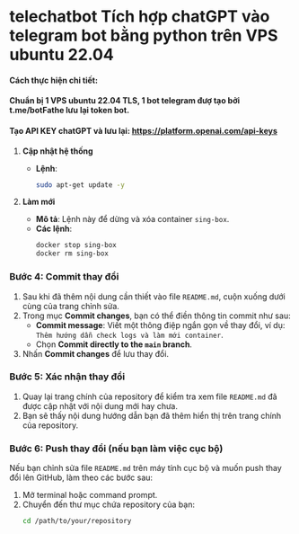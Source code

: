 # telechatbot Tích hợp chatGPT vào telegram bot bằng python trên VPS ubuntu 22.04

#### Cách thực hiện chi tiết:
#### Chuẩn bị 1 VPS ubuntu 22.04 TLS, 1 bot telegram đượ tạo bởi t.me/botFathe lưu lại token bot.
#### Tạo API KEY chatGPT và lưu lại: https://platform.openai.com/api-keys
1. **Cập nhật hệ thống**
   - **Lệnh**:
     ```bash
     sudo apt-get update -y
     ```

2. **Làm mới**
   - **Mô tả**: Lệnh này để dừng và xóa container `sing-box`.
   - **Các lệnh**:
     ```bash
     docker stop sing-box
     docker rm sing-box
     ```

### Bước 4: Commit thay đổi

1. Sau khi đã thêm nội dung cần thiết vào file `README.md`, cuộn xuống dưới cùng của trang chỉnh sửa.
2. Trong mục **Commit changes**, bạn có thể điền thông tin commit như sau:
   - **Commit message**: Viết một thông điệp ngắn gọn về thay đổi, ví dụ: `Thêm hướng dẫn check logs và làm mới container`.
   - Chọn **Commit directly to the `main` branch**.
3. Nhấn **Commit changes** để lưu thay đổi.

### Bước 5: Xác nhận thay đổi

1. Quay lại trang chính của repository để kiểm tra xem file `README.md` đã được cập nhật với nội dung mới hay chưa.
2. Bạn sẽ thấy nội dung hướng dẫn bạn đã thêm hiển thị trên trang chính của repository.

### Bước 6: Push thay đổi (nếu bạn làm việc cục bộ)

Nếu bạn chỉnh sửa file `README.md` trên máy tính cục bộ và muốn push thay đổi lên GitHub, làm theo các bước sau:

1. Mở terminal hoặc command prompt.
2. Chuyển đến thư mục chứa repository của bạn:
   ```bash
   cd /path/to/your/repository

